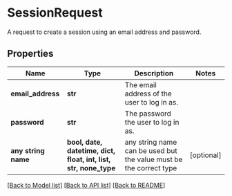# SessionRequest

A request to create a session using an email address and password.

## Properties
Name | Type | Description | Notes
------------ | ------------- | ------------- | -------------
**email_address** | **str** | The email address of the user to log in as. | 
**password** | **str** | The password the user to log in as. | 
**any string name** | **bool, date, datetime, dict, float, int, list, str, none_type** | any string name can be used but the value must be the correct type | [optional]

[[Back to Model list]](../README.md#documentation-for-models) [[Back to API list]](../README.md#documentation-for-api-endpoints) [[Back to README]](../README.md)


